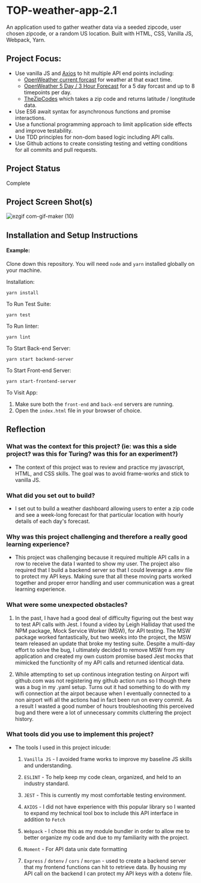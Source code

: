 # TOP-weather-app-2.1

An application used to gather weather data via a seeded zipcode, user chosen zipcode, or a random US location. Built with HTML, CSS, Vanilla JS, Webpack, Yarn.

## Project Focus:

- Use vanilla JS and [Axios](https://www.npmjs.com/package/axios) to hit multiple API end points including:
  - [OpenWeather current forcast](https://openweathermap.org/current) for weather at that exact time.
  - [OpenWeather 5 Day / 3 Hour Forecast](https://openweathermap.org/api/hourly-forecast) for a 5 day forcast and up to 8 timepoints per day.
  - [TheZipCodes](https://www.thezipcodes.com/) which takes a zip code and returns latitude / longtitude data.
- Use ES6 await syntax for asynchronous functions and promise interactions.
- Use a functional programming approach to limit application side effects and improve testability.
- Use TDD principles for non-dom based logic including API calls.
- Use Github actions to create consisting testing and vetting conditions for all commits and pull requests.

## Project Status

Complete

## Project Screen Shot(s)

![ezgif com-gif-maker (10)](https://user-images.githubusercontent.com/49503056/198144731-72dbde93-85c4-41ab-8a86-1d23e502a41e.gif)

## Installation and Setup Instructions

#### Example:

Clone down this repository. You will need `node` and `yarn` installed globally on your machine.

Installation:

`yarn install`

To Run Test Suite:

`yarn test`

To Run linter:

`yarn lint`

To Start Back-end Server:

`yarn start backend-server`

To Start Front-end Server:

`yarn start-frontend-server`

To Visit App:

1. Make sure both the `front-end` and `back-end` servers are running.
2. Open the `index.html` file in your browser of choice.

## Reflection

### What was the context for this project? (ie: was this a side project? was this for Turing? was this for an experiment?)

- The context of this project was to review and practice my javascript, HTML, and CSS skills. The goal was to avoid frame-works and stick to vanilla JS.

### What did you set out to build?

- I set out to build a weather dashboard allowing users to enter a zip code and see a week-long forecast for that particular location with hourly details of each day's forecast.

### Why was this project challenging and therefore a really good learning experience?

- This project was challenging because it required multiple API calls in a row to receive the data I wanted to show my user. The project also required that I build a backend server so that I could leverage a .env file to protect my API keys. Making sure that all these moving parts worked together and proper error handling and user communication was a great learning experience.

### What were some unexpected obstacles?

1. In the past, I have had a good deal of difficulty figuring out the best way to test API calls with Jest. I found a video by Leigh Halliday that used the NPM package, Mock Service Worker (MSW), for API testing. The MSW package worked fantastically, but two weeks into the project, the MSW team released an update that broke my testing suite. Despite a multi-day effort to solve the bug, I ultimately decided to remove MSW from my application and created my own custom promise based Jest mocks that mimicked the functionlty of my API calls and returned identical data.

2. While attempting to set up continous integration testing on Airport wifi github.com was not registering my github action runs so I though there was a bug in my .yaml setup. Turns out it had something to do with my wifi connection at the airpot because when I eventually connected to a non airport wifi all the actions had in fact been run on every commit. As a result I wasted a good number of hours troubleshooting this perceived bug and there were a lot of unnecessary commits cluttering the project history.

### What tools did you use to implement this project?

- The tools I used in this project inlcude:

  1. `Vanilla JS` - I avoided frame works to improve my baseline JS skills and understanding.

  2. `ESLINT` - To help keep my code clean, organized, and held to an industry standard.

  3. `JEST` - This is currently my most comfortable testing environment.

  4. `AXIOS` - I did not have experience with this popular library so I wanted to expand my technical tool box to include this API interface in addition to `Fetch`

  5. `Webpack` - I chose this as my module bundler in order to allow me to better organize my code and due to my familiarity with the project.

  6. `Moment` - For API data unix date formatting

  7. `Express` / `dotenv` / `cors` / `morgan` - used to create a backend server that my frontend functions can hit to retrieve data. By housing my API call on the backend I can protect my API keys with a dotenv file.

